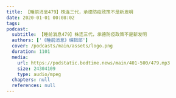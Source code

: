 ```yaml
---
title: 【睡前消息479】株连三代，承德防疫政策不是新发明
date: 2020-01-01 00:08:02
tags:
podcast:
  subtitle: 【睡前消息479】株连三代，承德防疫政策不是新发明
  authors: ['《睡前消息》编辑部']
  cover: /podcasts/main/assets/logo.png
  duration: 1101
  media:
    url: https://podstatic.bedtime.news/main/401-500/479.mp3
    size: 24304109
    type: audio/mpeg
  chapters: null
  references: null
---
```


